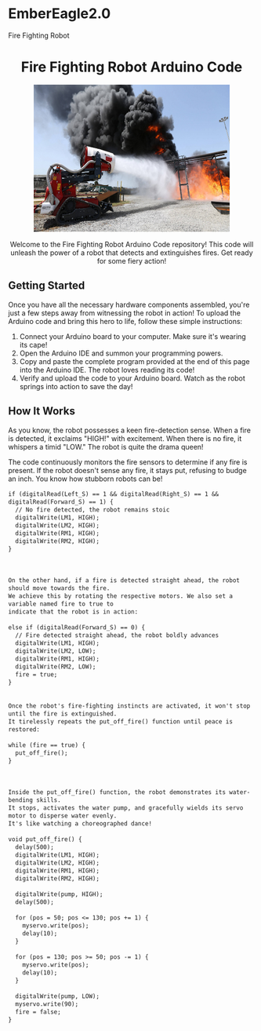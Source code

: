 # EmberEagle2.0
Fire Fighting Robot
<h1 align="center">Fire Fighting Robot Arduino Code</h1>

<p align="center">
  <img src="robot_image.jpg" alt="Fire Fighting Robot" width="400" height="300">
</p>

<p align="center">Welcome to the Fire Fighting Robot Arduino Code repository! This code will unleash the power of a robot that detects and extinguishes fires. Get ready for some fiery action!</p>

## Getting Started

Once you have all the necessary hardware components assembled, you're just a few steps away from witnessing the robot in action! To upload the Arduino code and bring this hero to life, follow these simple instructions:

1. Connect your Arduino board to your computer. Make sure it's wearing its cape!
2. Open the Arduino IDE and summon your programming powers.
3. Copy and paste the complete program provided at the end of this page into the Arduino IDE. The robot loves reading its code!
4. Verify and upload the code to your Arduino board. Watch as the robot springs into action to save the day!

## How It Works

As you know, the robot possesses a keen fire-detection sense. When a fire is detected, it exclaims "HIGH!" with excitement. When there is no fire, it whispers a timid "LOW." The robot is quite the drama queen!

The code continuously monitors the fire sensors to determine if any fire is present. If the robot doesn't sense any fire, it stays put, refusing to budge an inch. You know how stubborn robots can be!

```arduino
if (digitalRead(Left_S) == 1 && digitalRead(Right_S) == 1 && digitalRead(Forward_S) == 1) {
  // No fire detected, the robot remains stoic
  digitalWrite(LM1, HIGH);
  digitalWrite(LM2, HIGH);
  digitalWrite(RM1, HIGH);
  digitalWrite(RM2, HIGH);
}



On the other hand, if a fire is detected straight ahead, the robot should move towards the fire. 
We achieve this by rotating the respective motors. We also set a variable named fire to true to 
indicate that the robot is in action:

else if (digitalRead(Forward_S) == 0) {
  // Fire detected straight ahead, the robot boldly advances
  digitalWrite(LM1, HIGH);
  digitalWrite(LM2, LOW);
  digitalWrite(RM1, HIGH);
  digitalWrite(RM2, LOW);
  fire = true;
}


Once the robot's fire-fighting instincts are activated, it won't stop until the fire is extinguished. 
It tirelessly repeats the put_off_fire() function until peace is restored:

while (fire == true) {
  put_off_fire();
}



Inside the put_off_fire() function, the robot demonstrates its water-bending skills. 
It stops, activates the water pump, and gracefully wields its servo motor to disperse water evenly. 
It's like watching a choreographed dance!

void put_off_fire() {
  delay(500);
  digitalWrite(LM1, HIGH);
  digitalWrite(LM2, HIGH);
  digitalWrite(RM1, HIGH);
  digitalWrite(RM2, HIGH);

  digitalWrite(pump, HIGH);
  delay(500);

  for (pos = 50; pos <= 130; pos += 1) {
    myservo.write(pos);
    delay(10);
  }

  for (pos = 130; pos >= 50; pos -= 1) {
    myservo.write(pos);
    delay(10);
  }

  digitalWrite(pump, LOW);
  myservo.write(90);
  fire = false;
}


